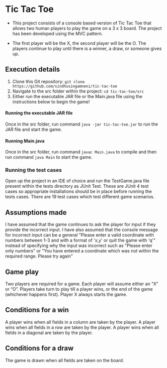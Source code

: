 # Tic Tac Toe

- This project consists of a console based version of Tic Tac Toe that allows two human players to play the game on a 3 x 3 board. The project has been developed using the MVC pattern.

- The first player will be the X, the second player will be the O. The players continue to play until there is a winner, a draw, or someone gives up. 

## Execution details
  1. Clone this Git repository: `git clone https://github.com/sindhusingamneni/tic-tac-toe`
  2. Navigate to the src folder within the project: `cd tic-tac-toe/src`
  3. Either run the executable JAR file or the Main.java file using the instructions below to begin the game!

#### Running the executable JAR file
Once in the src folder, run command `java -jar tic-tac-toe.jar` to run the JAR file and start the game.

#### Running Main.java
Once in the src folder, run command `javac Main.java` to compile and then run command `java Main` to start the game.

### Running the test cases
Open up the project in an IDE of choice and run the TestGame.java file present within the tests directory as JUnit Test. These are JUnit 4 test cases so appropriate installations should be in place before running the tests cases. There are 19 test cases which test different game scenarios.

## Assumptions made
I have assumed that the game continues to ask the player for input if they provide the incorrect input. I have also assumed that the console message for incorrect input can be a general "Please enter a valid coordinate with numbers between 1-3 and with a format of 'x,y' or quit the game with 'q'" instead of specifying why the input was incorrect such as "Please enter only numbers" or "You have entered a coordinate which was not within the required range. Please try again"

## Game play
Two players are required for a game.
Each player will assume either an “X” or “O”.
Players take turn to play till a player wins, or the end of the game (whichever happens first).
Player X always starts the game.

## Conditions for a win
A player wins when all fields in a column are taken by the player.
A player wins when all fields in a row are taken by the player.
A player wins when all fields in a diagonal are taken by the player.

## Conditions for a draw
The game is drawn when all fields are taken on the board.
